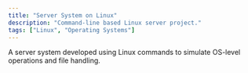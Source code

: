 ```yaml
---
title: "Server System on Linux"
description: "Command-line based Linux server project."
tags: ["Linux", "Operating Systems"]
---
```


A server system developed using Linux commands to simulate OS-level operations and file handling.